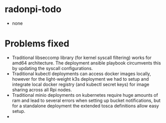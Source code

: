 # radonpi-todo

- none

# Problems fixed

- Traditional libseccomp library (for kernel syscall filtering) works for amd64 architecture. The deployment ansible playbook circumvents this by updating the syscall configurations.
- Traditional kubectl deployments can access docker images locally, however for the light-weight k3s deployment we had to setup and integrate local docker registry (and kubectl secret keys) for image sharing across all Rpi nodes.
- Traditional minio deployments on kubernetes require huge amounts of ram and lead to several errors when setting up bucket notifications, but for a standalone deployment the extended tosca definitions allow easy setup. 
- 